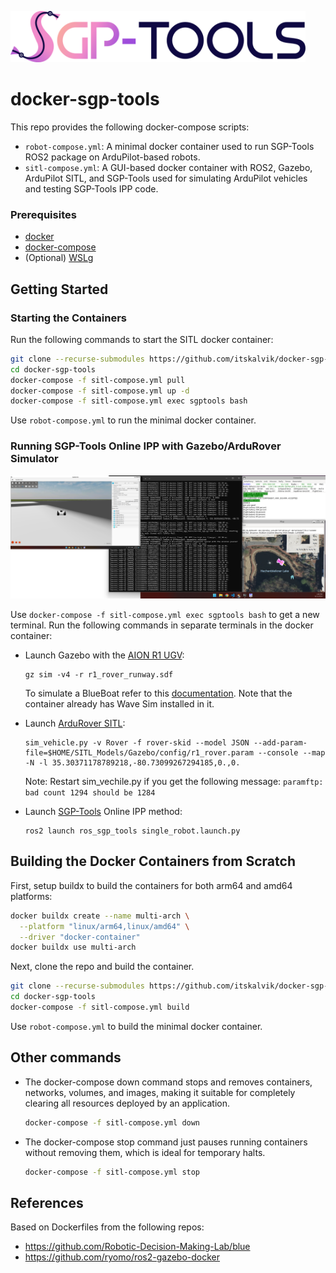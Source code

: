 <div style="text-align:left">
<p><a href="http://itskalvik.com/sgp-tools">
<img width="472" src=".assets/SGP-Tools.png">
</a></p>
</div>

# docker-sgp-tools
This repo provides the following docker-compose scripts:
- ```robot-compose.yml```: A minimal docker container used to run SGP-Tools ROS2 package on ArduPilot-based robots.
- ```sitl-compose.yml```: A GUI-based docker container with ROS2, Gazebo, ArduPilot SITL, and SGP-Tools used for simulating ArduPilot vehicles and testing SGP-Tools IPP code. 

### Prerequisites

* [docker](https://docs.docker.com/engine/install/)
* [docker-compose](https://docs.docker.com/compose/install/)
* (Optional) [WSLg](https://learn.microsoft.com/en-us/windows/wsl/tutorials/gui-apps)

## Getting Started 
### Starting the Containers

Run the following commands to start the SITL docker container:

```bash
git clone --recurse-submodules https://github.com/itskalvik/docker-sgp-tools.git
cd docker-sgp-tools
docker-compose -f sitl-compose.yml pull
docker-compose -f sitl-compose.yml up -d
docker-compose -f sitl-compose.yml exec sgptools bash
```

Use ```robot-compose.yml``` to run the minimal docker container. 

### Running SGP-Tools Online IPP with Gazebo/ArduRover Simulator

<div style="text-align:left">
<img width="1000" src=".assets/demo.png">
</a></p>
</div>

Use ```docker-compose -f sitl-compose.yml exec sgptools bash``` to get a new terminal. Run the following commands in separate terminals in the docker container:

- Launch Gazebo with the [AION R1 UGV](https://github.com/ArduPilot/SITL_Models/blob/master/Gazebo/docs/AionR1.md):
    ```
    gz sim -v4 -r r1_rover_runway.sdf
    ```
    To simulate a BlueBoat refer to this [documentation](https://github.com/ArduPilot/SITL_Models/blob/master/Gazebo/docs/BlueBoat.md). Note that the container already has Wave Sim installed in it.

- Launch [ArduRover SITL](https://ardupilot.org/dev/docs/sitl-simulator-software-in-the-loop.html):
    ```
    sim_vehicle.py -v Rover -f rover-skid --model JSON --add-param-file=$HOME/SITL_Models/Gazebo/config/r1_rover.param --console --map -N -l 35.30371178789218,-80.73099267294185,0.,0.
    ```
    Note: Restart sim_vechile.py if you get the following message: ```paramftp: bad count 1294 should be 1284```

- Launch [SGP-Tools](http://itskalvik.com/sgp-tools) Online IPP method:
    ```
    ros2 launch ros_sgp_tools single_robot.launch.py
    ```

## Building the Docker Containers from Scratch

First, setup buildx to build the containers for both arm64 and amd64 platforms: 
```bash
docker buildx create --name multi-arch \
  --platform "linux/arm64,linux/amd64" \
  --driver "docker-container"
docker buildx use multi-arch
```

Next, clone the repo and build the container. 
```bash
git clone --recurse-submodules https://github.com/itskalvik/docker-sgp-tools.git
cd docker-sgp-tools
docker-compose -f sitl-compose.yml build 
```

Use ```robot-compose.yml``` to build the minimal docker container.

## Other commands

- The docker-compose down command stops and removes containers, networks, volumes, and images, making it suitable for completely clearing all resources deployed by an application.

    ```bash
    docker-compose -f sitl-compose.yml down
    ```

- The docker-compose stop command just pauses running containers without removing them, which is ideal for temporary halts.

    ```bash
    docker-compose -f sitl-compose.yml stop
    ```

## References
Based on Dockerfiles from the following repos:
- https://github.com/Robotic-Decision-Making-Lab/blue
- https://github.com/ryomo/ros2-gazebo-docker

